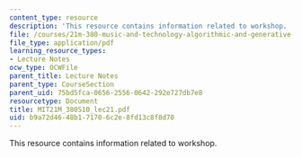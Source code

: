 ```yaml
---
content_type: resource
description: 'This resource contains information related to workshop. '
file: /courses/21m-380-music-and-technology-algorithmic-and-generative-music-spring-2010/b9a72d4648b171706c2e8fd13c8f8d70_MIT21M_380S10_lec21.pdf
file_type: application/pdf
learning_resource_types:
- Lecture Notes
ocw_type: OCWFile
parent_title: Lecture Notes
parent_type: CourseSection
parent_uid: 75bd5fca-0656-2556-0642-292e727db7e8
resourcetype: Document
title: MIT21M_380S10_lec21.pdf
uid: b9a72d46-48b1-7170-6c2e-8fd13c8f8d70
---
```

This resource contains information related to workshop. 